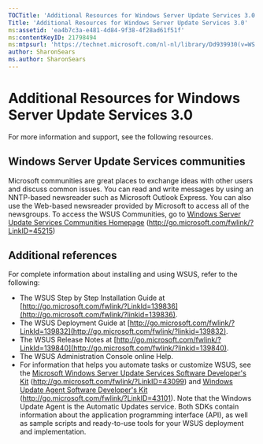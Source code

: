 ```yaml
---
TOCTitle: 'Additional Resources for Windows Server Update Services 3.0'
Title: 'Additional Resources for Windows Server Update Services 3.0'
ms:assetid: 'ea4b7c3a-e481-4d84-9f38-4f28ad61f51f'
ms:contentKeyID: 21798494
ms:mtpsurl: 'https://technet.microsoft.com/nl-nl/library/Dd939930(v=WS.10)'
author: SharonSears
ms.author: SharonSears
---
```


Additional Resources for Windows Server Update Services 3.0
===========================================================

For more information and support, see the following resources.

Windows Server Update Services communities
------------------------------------------

Microsoft communities are great places to exchange ideas with other users and discuss common issues. You can read and write messages by using an NNTP-based newsreader such as Microsoft Outlook Express. You can also use the Web-based newsreader provided by Microsoft to access all of the newsgroups. To access the WSUS Communities, go to [Windows Server Update Services Communities Homepage](http://go.microsoft.com/fwlink/?linkid=45215) (http://go.microsoft.com/fwlink/?LinkID=45215)

Additional references
---------------------

For complete information about installing and using WSUS, refer to the following:

-   The WSUS Step by Step Installation Guide at [http://go.microsoft.com/fwlink/?LinkId=139836](http://go.microsoft.com/fwlink/?linkid=139836).
-   The WSUS Deployment Guide at [http://go.microsoft.com/fwlink/?LinkId=139832](http://go.microsoft.com/fwlink/?linkid=139832).
-   The WSUS Release Notes at [http://go.microsoft.com/fwlink/?LinkId=139840](http://go.microsoft.com/fwlink/?linkid=139840).
-   The WSUS Administration Console online Help.
-   For information that helps you automate tasks or customize WSUS, see the [Microsoft Windows Server Update Services Software Developer's Kit](http://go.microsoft.com/fwlink/?linkid=43099) (http://go.microsoft.com/fwlink/?LinkID=43099) and [Windows Update Agent Software Developer's Kit](http://go.microsoft.com/fwlink/?linkid=43101) (http://go.microsoft.com/fwlink/?LinkID=43101). Note that the Windows Update Agent is the Automatic Updates service. Both SDKs contain information about the application programming interface (API), as well as sample scripts and ready-to-use tools for your WSUS deployment and implementation.
